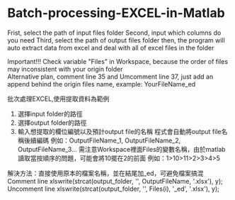 # Batch-processing-EXCEL-in-Matlab
Frist, select the path of input files folder
Second, input which columns do you need
Third, select the path of output files folder
then, the program will auto extract data from excel and deal with all of excel files in the folder


Important!!!
Check variable "Files" in Workspace, because the order of files may inconsistent with your origin folder  
Alternative plan, comment line 35 and Umcomment line 37, just add an append behind the origin files name, example: YourFileName_ed

批次處理EXCEL,使用提取資料為範例
1. 選擇input folder的路徑
2. 選擇output folder的路徑
3. 輸入想提取的欄位編號以及預計output file的名稱
程式會自動將output file名稱後續編碼
例如：OutputFileName_1, OutputFileName_2, OutputFileName_3...
需注意Workspace裡面Files的變數名稱，由於matlab讀取當按順序的問題，可能會將10擺在2的前面
例如：1>10>11>2>3>4>5

解決方法：直接使用原本的檔案名稱，並在結尾加_ed，可避免檔案搞混
Comment line xlswrite(strcat(output_folder, '\', OutputFileName, '.xlsx'), y);
Uncomment line xlswrite(strcat(output_folder, '\', Files(i), '_ed', '.xlsx'), y);
